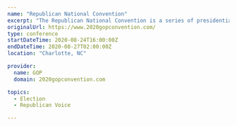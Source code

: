 ```yaml
---
name: "Republican National Convention"
excerpt: "The Republican National Convention is a series of presidential nominating conventions held every four years since 1856 by the United States Republican Party. They are administered by the Republican National Committee. "
originalUrl: https://www.2020gopconvention.com/
type: conference
startDateTime: 2020-08-24T16:00:00Z
endDateTime: 2020-08-27T02:00:00Z
location: "Charlotte, NC"

provider:
  name: GOP
  domain: 2020gopconvention.com

topics:
  - Election
  - Republican Voice

---
```


